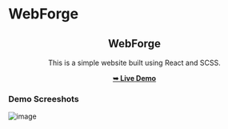 # WebForge
 <div align="center">
 <h2 align="center">WebForge</h2>
 
 This is a simple website built using React and SCSS.
 
 <a href="https://webforge.vercel.app/"><strong>➥ Live Demo</strong></a>
 </div>
 
 ### Demo Screeshots

![image](https://user-images.githubusercontent.com/77185999/224542145-bc82644f-68d6-4d3a-8d60-7f55d34ed0f8.png)

